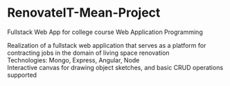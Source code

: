 # RenovateIT-Mean-Project
Fullstack Web App for college course Web Application Programming

Realization of a fullstack web application that serves as a platform
for contracting jobs in the domain of living space renovation\
Technologies: Mongo, Express, Angular, Node\
Interactive canvas for drawing object sketches, and basic CRUD operations supported
